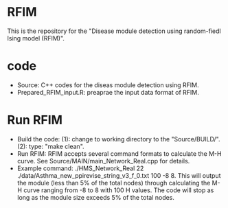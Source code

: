 # RFIM

This is the repository for the "Disease module detection using random-fiedl Ising model (RFIM)".

# code
* Source: C++ codes for the diseas module detection using RFIM.
* Prepared_RFIM_input.R: preaprae the input data format of RFIM.

# Run RFIM
* Build the code: (1): change to working directory to the "Source/BUILD/". (2): type: "make clean".
* Run RFIM: RFIM accepts several command formats to calculate the M-H curve. See Source/MAIN/main_Network_Real.cpp for details.
* Example command: ./HMS_Network_Real 22 ./data/Asthma_new_ppirevise_string_v3_f_0.txt 100 -8 8. This will output the module (less than 5% of the total nodes) through calculating the M-H curve ranging from -8 to 8 with 100 H values. The code will stop as long as the module size exceeds 5% of the total nodes.
